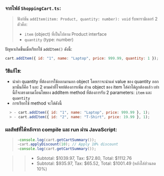 ### จากไฟล์ `ShoppingCart.ts`:

> ฟังก์ชัน `addItem(item: Product, quantity: number): void` รับพารามิเตอร์ 2 ตัวคือ:
>
> - `item` (object) ที่เป็นไปตาม Product interface
> - `quantity` (type: number)

ปัญหาเกิดขึ้นเมื่อเรียกใช้ `addItem()` ดังนี้:

```javascript
cart.addItem({ id: "1", name: "Laptop", price: 999.99, quantity: 1 });
```

### วิธีแก้ไข:

- นำค่า quantity ที่ต้องการใช้ออกมานอก object โดยเราจะนำแค่ value ของ quantity ออกมานั่นก็คือ 1 และ 2 ตามค่าที่โจทย์ต้องการเพิ่ม ส่วน object ของ item ใส่ค่าได้ถูกต้องแล้ว เท่านี้ก็จะตรงตามเงื่อนไขของ addItem method ที่ต้องการรับ 2 parameters: `item` และ `quantity`
- การเรียกใช้ method จะได้ดังนี้

```javascript
  > - cart.addItem({ id: "1", name: "Laptop", price: 999.99 }, 1);
  > - cart.addItem({ id: "2", name: "T-Shirt", price: 19.99 }, 1);
```

### ผลลัพธ์ที่ได้หลังจาก compile และ run ผ่าน JavaScript:

> ```javascript
> -console.log(cart.getCartSummary());
> -cart.applyDiscount(10); // Apply 10% discount
> -console.log(cart.getCartSummary());
> ```

> > - Subtotal: $1039.97, Tax: $72.80, Total: $1112.76
> > - Subtotal: $935.97, Tax: $65.52, Total: $1001.49 (หลังใส่ส่วนลด 10%)

```

```
